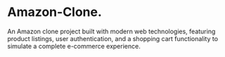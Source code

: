 # Amazon-Clone.
An Amazon clone project built with modern web technologies, featuring product listings, user authentication, and a shopping cart functionality to simulate a complete e-commerce experience.
